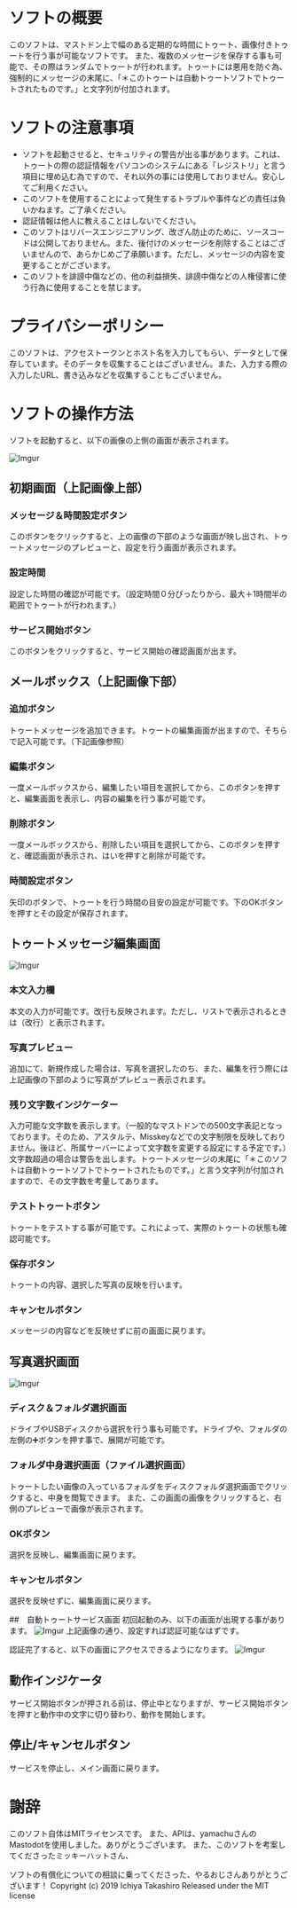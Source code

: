 # ソフトの概要
このソフトは、マストドン上で幅のある定期的な時間にトゥート、画像付きトゥートを行う事が可能なソフトです。
また、複数のメッセージを保存する事も可能で、その際はランダムでトゥートが行われます。トゥートには悪用を防ぐ為、強制的にメッセージの末尾に、「＊このトゥートは自動トゥートソフトでトゥートされたものです。」と文字列が付加されます。

# ソフトの注意事項
* ソフトを起動させると、セキュリティの警告が出る事があります。これは、トゥートの際の認証情報をパソコンのシステムにある「レジストリ」と言う項目に埋め込む為ですので、それ以外の事には使用しておりません。安心してご利用ください。
* このソフトを使用することによって発生するトラブルや事件などの責任は負いかねます。ご了承ください。
* 認証情報は他人に教えることはしないでください。
* このソフトはリバースエンジニアリング、改ざん防止のために、ソースコードは公開しておりません。また、後付けのメッセージを削除することはございませんので、あらかじめご了承願います。ただし、メッセージの内容を変更することがございます。
* このソフトを誹謗中傷などの、他の利益損失、誹謗中傷などの人権侵害に使う行為に使用することを禁じます。

# プライバシーポリシー
このソフトは、アクセストークンとホスト名を入力してもらい、データとして保存しています。そのデータを収集することはございません。また、入力する際の入力したURL、書き込みなどを収集することもございません。

# ソフトの操作方法
ソフトを起動すると、以下の画像の上側の画面が表示されます。

![Imgur](https://i.imgur.com/gbFdvcz.png)

## 初期画面（上記画像上部）
### メッセージ＆時間設定ボタン
このボタンをクリックすると、上の画像の下部のような画面が映し出され、トゥートメッセージのプレビューと、設定を行う画面が表示されます。
### 設定時間
設定した時間の確認が可能です。（設定時間０分ぴったりから、最大＋1時間半の範囲でトゥートが行われます。）
### サービス開始ボタン
このボタンをクリックすると、サービス開始の確認画面が出ます。

## メールボックス（上記画像下部）
### 追加ボタン
トゥートメッセージを追加できます。トゥートの編集画面が出ますので、そちらで記入可能です。（下記画像参照）

### 編集ボタン
一度メールボックスから、編集したい項目を選択してから、このボタンを押すと、編集画面を表示し、内容の編集を行う事が可能です。

### 削除ボタン
一度メールボックスから、削除したい項目を選択してから、このボタンを押すと、確認画面が表示され、はいを押すと削除が可能です。

### 時間設定ボタン
矢印のボタンで、トゥートを行う時間の目安の設定が可能です。下のOKボタンを押すとその設定が保存されます。

## トゥートメッセージ編集画面
![Imgur](https://i.imgur.com/WyjPbKT.png)
### 本文入力欄
本文の入力が可能です。改行も反映されます。ただし、リストで表示されるときは（改行）と表示されます。

### 写真プレビュー
追加にて、新規作成した場合は、写真を選択したのち、また、編集を行う際には上記画像の下部のように写真がプレビュー表示されます。

### 残り文字数インジケーター
入力可能な文字数を表示します。（一般的なマストドンでの500文字表記となっております。そのため、アスタルテ、Misskeyなどでの文字制限を反映しておりません。後ほど、所属サーバーによって文字数を変更する設定にする予定です。）文字数超過の場合は警告を出します。トゥートメッセージの末尾に「＊このソフトは自動トゥートソフトでトゥートされたものです。」と言う文字列が付加されますので、その文字数を考量してあります。

### テストトゥートボタン
トゥートをテストする事が可能です。これによって、実際のトゥートの状態も確認可能です。

### 保存ボタン
トゥートの内容、選択した写真の反映を行います。

### キャンセルボタン
メッセージの内容などを反映せずに前の画面に戻ります。

## 写真選択画面
![Imgur](https://i.imgur.com/dXZH6wd.png)

### ディスク＆フォルダ選択画面
ドライブやUSBディスクから選択を行う事も可能です。ドライブや、フォルダの左側の➕ボタンを押す事で、展開が可能です。

### フォルダ中身選択画面（ファイル選択画面）
トゥートしたい画像の入っているフォルダをディスクフォルダ選択画面でクリックすると、中身を閲覧できます。
また、この画面の画像をクリックすると、右側のプレビューで画像が表示されます。

### OKボタン
選択を反映し、編集画面に戻ります。
### キャンセルボタン
選択を反映せずに、編集画面に戻ります。

##　自動トゥートサービス画面
初回起動のみ、以下の画面が出現する事があります。
![Imgur](https://i.imgur.com/DyBLGLu.png)
上記画像の通り、設定すれば認証可能なはずです。

認証完了すると、以下の画面にアクセスできるようになります。
![Imgur](https://i.imgur.com/sEUvspp.png)

## 動作インジケータ
サービス開始ボタンが押される前は、停止中となりますが、サービス開始ボタンを押すと動作中の文字に切り替わり、動作を開始します。
## 停止/キャンセルボタン
サービスを停止し、メイン画面に戻ります。

# 謝辞
このソフト自体はMITライセンスです。 また、APIは、yamachuさんのMastodotを使用しました。ありがとうございます。
また、このソフトを考案してくださったミッキーハットさん、

ソフトの有償化についての相談に乗ってくださった、やるおじさんありがとうございます！
Copyright (c) 2019 Ichiya Takashiro Released under the MIT license


